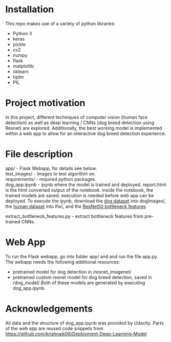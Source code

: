 # Installation
This repo makes use of a variety of python libraries: 
+ Python 3
+ keras
+ pickle
+ cv2
+ numpy
+ flask
+ matplotlib
+ sklearn
+ tqdm
+ PIL

# Project motivation
In this project, different techniques of computer vision (human face detection) as well as deep learning / CNNs (dog breed detection using Resnet) are explored. 
Additionally, the best working model is implemented within a web app to allow for an interactive dog breed detection experience.

# File description
app/ - Flask Webapp, for details see below.  
test_images/ - images to test algorithm on.  
requirements/ - required python packages.  
dog_app.ipynb - ipynb where the model is trained and deployed. report.html is the html converted output of the notebook. inside the notebook, the trained models are saved. execution is needed before web app can be deployed. To execute the ipynb, download the [dog dataset](https://s3-us-west-1.amazonaws.com/udacity-aind/dog-project/dogImages.zip) into dogImages/, the [human dataset](https://s3-us-west-1.amazonaws.com/udacity-aind/dog-project/lfw.zip) into lfw/, and the [ResNet50 bottleneck features](https://s3-us-west-1.amazonaws.com/udacity-aind/dog-project/DogResnet50Data.npz).

extract_bottleneck_features.py - extract bottleneck features from pre-trained CNNs.

# Web App
To run the Flask webapp, go into folder app/ and and run the file app.py. 
The webapp needs the following additional resources:
- pretrained model for dog detection in /resnet_imagenet/
- pretrained custom resnet model for dog breed detection, saved in /dog_model/
Both of these models are generated by executing dog_app.ipynb.


# Acknowledgements
All data and the structure of dog_app.ipynb was provided by Udacity. 
Parts of the web app are reused code snippets from https://github.com/krishnaik06/Deployment-Deep-Learning-Model